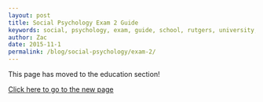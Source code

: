 ```yaml
---
layout: post
title: Social Psychology Exam 2 Guide
keywords: social, psychology, exam, guide, school, rutgers, university, shana cole
author: Zac
date: 2015-11-1
permalink: /blog/social-psychology/exam-2/
---
```


This page has moved to the education section!

[Click here to go to the new page](/education/social-psychology/notes-2/)